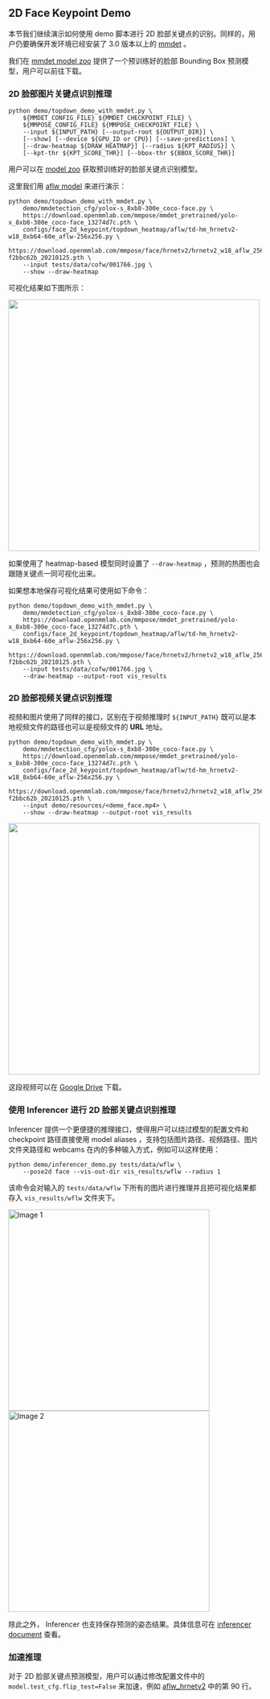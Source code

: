 ## 2D Face Keypoint Demo

本节我们继续演示如何使用 demo 脚本进行 2D 脸部关键点的识别。同样的，用户仍要确保开发环境已经安装了 3.0 版本以上的 [mmdet](https://github.com/open-mmlab/mmdetection) 。

我们在 [mmdet model zoo](/demo/docs/zh_cn/mmdet_modelzoo.md#脸部-bounding-box-识别模型) 提供了一个预训练好的脸部 Bounding Box 预测模型，用户可以前往下载。

### 2D 脸部图片关键点识别推理

```shell
python demo/topdown_demo_with_mmdet.py \
    ${MMDET_CONFIG_FILE} ${MMDET_CHECKPOINT_FILE} \
    ${MMPOSE_CONFIG_FILE} ${MMPOSE_CHECKPOINT_FILE} \
    --input ${INPUT_PATH} [--output-root ${OUTPUT_DIR}] \
    [--show] [--device ${GPU_ID or CPU}] [--save-predictions] \
    [--draw-heatmap ${DRAW_HEATMAP}] [--radius ${KPT_RADIUS}] \
    [--kpt-thr ${KPT_SCORE_THR}] [--bbox-thr ${BBOX_SCORE_THR}]
```

用户可以在 [model zoo](https://mmpose.readthedocs.io/en/latest/model_zoo/face_2d_keypoint.html) 获取预训练好的脸部关键点识别模型。

这里我们用 [aflw model](https://download.openmmlab.com/mmpose/face/hrnetv2/hrnetv2_w18_aflw_256x256-f2bbc62b_20210125.pth) 来进行演示：

```shell
python demo/topdown_demo_with_mmdet.py \
    demo/mmdetection_cfg/yolox-s_8xb8-300e_coco-face.py \
    https://download.openmmlab.com/mmpose/mmdet_pretrained/yolo-x_8xb8-300e_coco-face_13274d7c.pth \
    configs/face_2d_keypoint/topdown_heatmap/aflw/td-hm_hrnetv2-w18_8xb64-60e_aflw-256x256.py \
    https://download.openmmlab.com/mmpose/face/hrnetv2/hrnetv2_w18_aflw_256x256-f2bbc62b_20210125.pth \
    --input tests/data/cofw/001766.jpg \
    --show --draw-heatmap
```

可视化结果如下图所示：

<img src="https://user-images.githubusercontent.com/26127467/220538388-582ce90d-751a-40dd-ac06-3bc078b773a0.jpg" height="500px" alt><br>

如果使用了 heatmap-based 模型同时设置了 `--draw-heatmap` ，预测的热图也会跟随关键点一同可视化出来。

如果想本地保存可视化结果可使用如下命令：

```shell
python demo/topdown_demo_with_mmdet.py \
    demo/mmdetection_cfg/yolox-s_8xb8-300e_coco-face.py \
    https://download.openmmlab.com/mmpose/mmdet_pretrained/yolo-x_8xb8-300e_coco-face_13274d7c.pth \
    configs/face_2d_keypoint/topdown_heatmap/aflw/td-hm_hrnetv2-w18_8xb64-60e_aflw-256x256.py \
    https://download.openmmlab.com/mmpose/face/hrnetv2/hrnetv2_w18_aflw_256x256-f2bbc62b_20210125.pth \
    --input tests/data/cofw/001766.jpg \
    --draw-heatmap --output-root vis_results
```

### 2D 脸部视频关键点识别推理

视频和图片使用了同样的接口，区别在于视频推理时 `${INPUT_PATH}` 既可以是本地视频文件的路径也可以是视频文件的 **URL** 地址。

```shell
python demo/topdown_demo_with_mmdet.py \
    demo/mmdetection_cfg/yolox-s_8xb8-300e_coco-face.py \
    https://download.openmmlab.com/mmpose/mmdet_pretrained/yolo-x_8xb8-300e_coco-face_13274d7c.pth \
    configs/face_2d_keypoint/topdown_heatmap/aflw/td-hm_hrnetv2-w18_8xb64-60e_aflw-256x256.py \
    https://download.openmmlab.com/mmpose/face/hrnetv2/hrnetv2_w18_aflw_256x256-f2bbc62b_20210125.pth \
    --input demo/resources/<demo_face.mp4> \
    --show --draw-heatmap --output-root vis_results
```

<img src="https://user-images.githubusercontent.com/26127467/220541430-6ade5a59-3d06-466a-a94d-00c82ff96a00.gif" height="500px" alt><br>

这段视频可以在 [Google Drive](https://drive.google.com/file/d/1kQt80t6w802b_vgVcmiV_QfcSJ3RWzmb/view?usp=sharing) 下载。

### 使用 Inferencer 进行 2D 脸部关键点识别推理

Inferencer 提供一个更便捷的推理接口，使得用户可以绕过模型的配置文件和 checkpoint 路径直接使用 model aliases ，支持包括图片路径、视频路径、图片文件夹路径和 webcams 在内的多种输入方式，例如可以这样使用：

```shell
python demo/inferencer_demo.py tests/data/wflw \
    --pose2d face --vis-out-dir vis_results/wflw --radius 1
```

该命令会对输入的 `tests/data/wflw` 下所有的图片进行推理并且把可视化结果都存入 `vis_results/wflw` 文件夹下。

<img src="https://user-images.githubusercontent.com/26127467/229793095-702f9d3b-461f-45bd-8535-d628e33bc907.jpg" alt="Image 1" width="400"/>

<img src="https://user-images.githubusercontent.com/26127467/229793121-9969f014-70da-40b5-8561-e21c3edd1aeb.jpg" alt="Image 2" width="400"/>

除此之外， Inferencer 也支持保存预测的姿态结果。具体信息可在 [inferencer document](https://mmpose.readthedocs.io/en/dev-1.x/user_guides/inference.html#inferencer-a-unified-inference-interface) 查看。

### 加速推理

对于 2D 脸部关键点预测模型，用户可以通过修改配置文件中的 `model.test_cfg.flip_test=False` 来加速，例如 [aflw_hrnetv2](../../../configs/face_2d_keypoint/topdown_heatmap/aflw/td-hm_hrnetv2-w18_8xb64-60e_aflw-256x256.py) 中的第 90 行。
